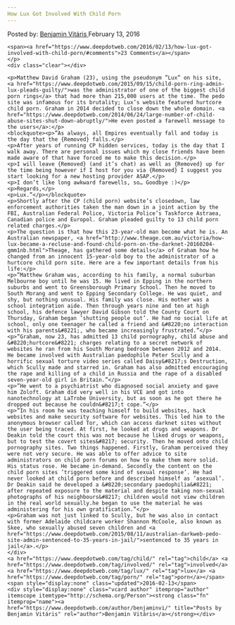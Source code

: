 ```yaml
---
How Lux Got Involved With Child Porn
---
```

<article class="post-listing post-13188 post type-post status-publish format-standard has-post-thumbnail hentry  tag-child tag-involved tag-lux tag-porn">
    <div class="post-inner">
        <span>Posted by: <a href="https://www.deepdotweb.com/author/benjaminvi/" title="">Benjamin Vitáris </a></span>
    <span>February 13, 2016</span>
    
    <span><a href="https://www.deepdotweb.com/2016/02/13/how-lux-got-involved-with-child-porn/#comments">23 Comments</a></span>
    </p>
    <div class="clear"></div>
    
    <p>Matthew David Graham (23), using the pseudonym ”Lux” on his site, <a href="https://www.deepdotweb.com/2015/09/15/child-porn-ring-admin-lux-pleads-guilty/">was the administrator of one of the biggest child porn rings</a> that had more than 215,000 users at the time. The pedo site was infamous for its brutality; Lux’s website featured hurtcore child porn. Graham in 2014 decided to close down the whole domain. <a href="https://www.deepdotweb.com/2014/06/24/large-number-of-child-abuse-sites-shut-down-abruptly/">He even posted a farewell message to the users</a>:</p>
    <blockquote><p>”As always, all Empires eventually fall and today is the day that the {Removed} falls.</p>
    <p>After years of running CP hidden services, today is the day that I walk away. There are personal issues which my close friends have been made aware of that have forced me to make this decision.</p>
    <p>I will leave {Removed} (and it’s chat) as well as {Removed} up for the time being however if I host for you via {Removed} I suggest you start looking for a new hosting provider ASAP.</p>
    <p>I don’t like long awkward farewells, so… Goodbye :)</p>
    <p>Regards,</p>
    <p>Lux.”</p></blockquote>
    <p>Shortly after the CP (child porn) website’s closedown, law enforcement authorities taken the man down in a joint action by the FBI, Australian Federal Police, Victoria Police’s Taskforce Astraea, Canadian police and Europol. Graham pleaded guilty to 13 child porn related charges.</p>
    <p>The question is that how this 23-year-old man become what he is. An Australian newspaper, <a href="http://www.theage.com.au/victoria/how-lux-became-a-recluse-and-found-child-porn-on-the-darknet-20160204-gmm1nb.html">Theage, has gathered some details</a> of Graham how he changed from an innocent 15-year-old boy to the administrator of a hurtcore child porn site. Here are a few important details from his life:</p>
    <p>”Matthew Graham was, according to his family, a normal suburban Melbourne boy until he was 15. He lived in Epping in the northern suburbs and went to Greensborough Primary School. Then he moved to South Morang and went to Epping Secondary College. He was quiet, and shy, but nothing unusual. His family was close. His mother was a school integration aide. Then through years nine and ten at high school, his defence lawyer David Gibson told the County Court on Thursday, Graham began ’shutting people out’. He had no social life at school, only one teenager he called a friend and &#8220;no interaction with his parents&#8221;, who became increasingly frustrated.”</p>
    <p>”Graham, now 23, has admitted 13 child pornography, child abuse and &#8220;hurtcore&#8221; charges relating to a secret network of websites he ran from his South Morang bedroom between 2012 and 2014. He became involved with Australian paedophile Peter Scully and a horrific sexual torture video series called Daisy&#8217;s Destruction, which Scully made and starred in. Graham has also admitted encouraging the rape and killing of a child in Russia and the rape of a disabled seven-year-old girl in Britain.”</p>
    <p>”He went to a psychiatrist who diagnosed social anxiety and gave him Zoloft. Graham did very well in his VCE and got into nanotechnology at LaTrobe University, but as soon as he got there he dropped out because he couldn&#8217;t cope.”</p>
    <p>”In his room he was teaching himself to build websites, hack websites and make security software for websites. This led him to the anonymous browser called Tor, which can access darknet sites without the user being traced. At first, he looked at drugs and weapons. Dr Deakin told the court this was not because he liked drugs or weapons, but to test the covert sites&#8217; security. Then he moved onto child pornography sites. Two things happened. Firstly, Graham perceived they were not very secure. He was able to offer advice to site administrators on child porn forums on how to make them more solid. His status rose. He became in-demand. Secondly the content on the child porn sites ’triggered some kind of sexual response’. He had never looked at child porn before and described himself as ’asexual’. Dr Deakin said he developed a &#8220;secondary paedophilia&#8221; after repeated exposure to the material and despite taking non-sexual photographs of his neighbours&#8217; children would not view children in the real world sexually.he began to use the material he was administering for his own gratification.”</p>
    <p>Graham was not just linked to Scully, but he was also in contact with former Adelaide childcare worker Shannon McCoole, also known as Skee, who sexually abused seven children and <a href="https://www.deepdotweb.com/2015/08/11/australian-darkweb-pedo-site-admin-sentenced-to-35-years-in-jail/">sentenced to 35 years in jail</a>.</p>
    </div>
    <a href="https://www.deepdotweb.com/tag/child/" rel="tag">child</a> <a href="https://www.deepdotweb.com/tag/involved/" rel="tag">involved</a> <a href="https://www.deepdotweb.com/tag/lux/" rel="tag">lux</a> <a href="https://www.deepdotweb.com/tag/porn/" rel="tag">porn</a></span> <span style="display:none" class="updated">2016-02-13</span>
    <div style="display:none" class="vcard author" itemprop="author" itemscope itemtype="http://schema.org/Person"><strong class="fn" itemprop="name"><a href="https://www.deepdotweb.com/author/benjaminvi/" title="Posts by Benjamin Vitáris" rel="author">Benjamin Vitáris</a></strong></div>
    
